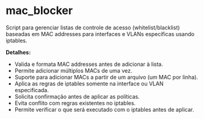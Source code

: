 # mac_blocker
Script para gerenciar listas de controle de acesso (whitelist/blacklist) baseadas em MAC addresses para interfaces e VLANs específicas usando iptables.

**Detalhes:**
   - Valida e formata MAC addresses antes de adicionar à lista.
   - Permite adicionar múltiplos MACs de uma vez.
   - Suporte para adicionar MACs a partir de um arquivo (um MAC por linha).
   - Aplica as regras de iptables somente na interface ou VLAN especificada.
   - Solicita confirmação antes de aplicar as políticas.
   - Evita conflito com regras existentes no iptables.
   - Permite verificar o que será executado com o iptables antes de aplicar.
